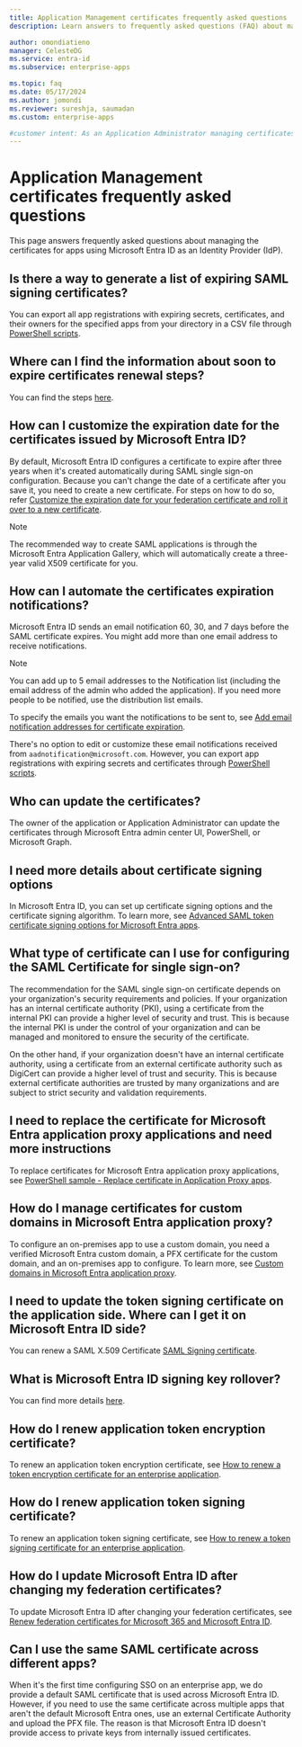 ```yaml
---
title: Application Management certificates frequently asked questions
description: Learn answers to frequently asked questions (FAQ) about managing certificates for apps using Microsoft Entra ID as an Identity Provider (IdP).  

author: omondiatieno
manager: CelesteDG
ms.service: entra-id
ms.subservice: enterprise-apps

ms.topic: faq
ms.date: 05/17/2024
ms.author: jomondi
ms.reviewer: sureshja, saumadan
ms.custom: enterprise-apps

#customer intent: As an Application Administrator managing certificates for apps using Microsoft Entra ID as an Identity Provider, I want to generate a list of expiring SAML signing certificates, so that I can proactively renew them before they expire.
---
```


# Application Management certificates frequently asked questions

This page answers frequently asked questions about managing the certificates for apps using Microsoft Entra ID as an Identity Provider (IdP).

## Is there a way to generate a list of expiring SAML signing certificates?

You can export all app registrations with expiring secrets, certificates, and their owners for the specified apps from your directory in a CSV file through [PowerShell scripts](app-management-powershell-samples.md).

## Where can I find the information about soon to expire certificates renewal steps?

You can find the steps [here](./tutorial-manage-certificates-for-federated-single-sign-on.md#renew-a-certificate-that-is-set-to-expire-soon).

<a name='how-can-i-customize-the-expiration-date-for-the-certificates-issued-by-azure-ad'></a>

## How can I customize the expiration date for the certificates issued by Microsoft Entra ID?

By default, Microsoft Entra ID configures a certificate to expire after three years when it's created automatically during SAML single sign-on configuration. Because you can't change the date of a certificate after you save it, you need to create a new certificate. For steps on how to do so, refer [Customize the expiration date for your federation certificate and roll it over to a new certificate](./tutorial-manage-certificates-for-federated-single-sign-on.md#customize-the-expiration-date-for-your-federation-certificate-and-roll-it-over-to-a-new-certificate).

> [!NOTE]
> The recommended way to create SAML applications is through the Microsoft Entra Application Gallery, which will automatically create a three-year valid X509 certificate for you. 

## How can I automate the certificates expiration notifications?

Microsoft Entra ID sends an email notification 60, 30, and 7 days before the SAML certificate expires. You might add more than one email address to receive notifications.

> [!NOTE]
> You can add up to 5 email addresses to the Notification list (including the email address of the admin who added the application). If you need more people to be notified, use the distribution list emails.

To specify the emails you want the notifications to be sent to, see [Add email notification addresses for certificate expiration](./tutorial-manage-certificates-for-federated-single-sign-on.md#add-email-notification-addresses-for-certificate-expiration).

There's no option to edit or customize these email notifications received from `aadnotification@microsoft.com`. However, you can export app registrations with expiring secrets and certificates through [PowerShell scripts](app-management-powershell-samples.md).

## Who can update the certificates?

The owner of the application or Application Administrator can update the certificates through Microsoft Entra admin center UI, PowerShell, or Microsoft Graph.

## I need more details about certificate signing options

In Microsoft Entra ID, you can set up certificate signing options and the certificate signing algorithm. To learn more, see [Advanced SAML token certificate signing options for Microsoft Entra apps](certificate-signing-options.md).

## What type of certificate can I use for configuring the SAML Certificate for single sign-on?

The recommendation for the SAML single sign-on certificate depends on your organization's security requirements and policies. 
If your organization has an internal certificate authority (PKI), using a certificate from the internal PKI can provide a higher level of security and trust. This is because the internal PKI is under the control of your organization and can be managed and monitored to ensure the security of the certificate.

On the other hand, if your organization doesn't have an internal certificate authority, using a certificate from an external certificate authority such as DigiCert can provide a higher level of trust and security. This is because external certificate authorities are trusted by many organizations and are subject to strict security and validation requirements.

<a name='i-need-to-replace-the-certificate-for-azure-ad-application-proxy-applications-and-need-more-instructions'></a>

## I need to replace the certificate for Microsoft Entra application proxy applications and need more instructions

To replace certificates for Microsoft Entra application proxy applications, see [PowerShell sample - Replace certificate in Application Proxy apps](~/identity/app-proxy/scripts/powershell-get-custom-domain-replace-cert.md).

<a name='how-do-i-manage-certificates-for-custom-domains-in-azure-ad-application-proxy'></a>

## How do I manage certificates for custom domains in Microsoft Entra application proxy?

To configure an on-premises app to use a custom domain, you need a verified Microsoft Entra custom domain, a PFX certificate for the custom domain, and an on-premises app to configure. To learn more, see [Custom domains in Microsoft Entra application proxy](~/identity/app-proxy/how-to-configure-custom-domain.md).

## I need to update the token signing certificate on the application side. Where can I get it on Microsoft Entra ID side?

You can renew a SAML X.509 Certificate [SAML Signing certificate](~/identity-platform/single-sign-on-saml-protocol.md).

<a name='what-is-azure-ad-signing-key-rollover'></a>

## What is Microsoft Entra ID signing key rollover?

You can find more details [here](~/identity-platform/signing-key-rollover.md).

## How do I renew application token encryption certificate?

To renew an application token encryption certificate, see [How to renew a token encryption certificate for an enterprise application](howto-saml-token-encryption.md).

## How do I renew application token signing certificate?

To renew an application token signing certificate, see [How to renew a token signing certificate for an enterprise application](./tutorial-manage-certificates-for-federated-single-sign-on.md).

<a name='how-do-i-update-azure-ad-after-changing-my-federation-certificates'></a>

## How do I update Microsoft Entra ID after changing my federation certificates?

To update Microsoft Entra ID after changing your federation certificates, see [Renew federation certificates for Microsoft 365 and Microsoft Entra ID](~/identity/hybrid/connect/how-to-connect-fed-o365-certs.md).

## Can I use the same SAML certificate across different apps?

When it's the first time configuring SSO on an enterprise app, we do provide a default SAML certificate that is used across Microsoft Entra ID. However, if you need to use the same certificate across multiple apps that aren't the default Microsoft Entra ones, use an external Certificate Authority and upload the PFX file. The reason is that Microsoft Entra ID doesn't provide access to private keys from internally issued certificates.
